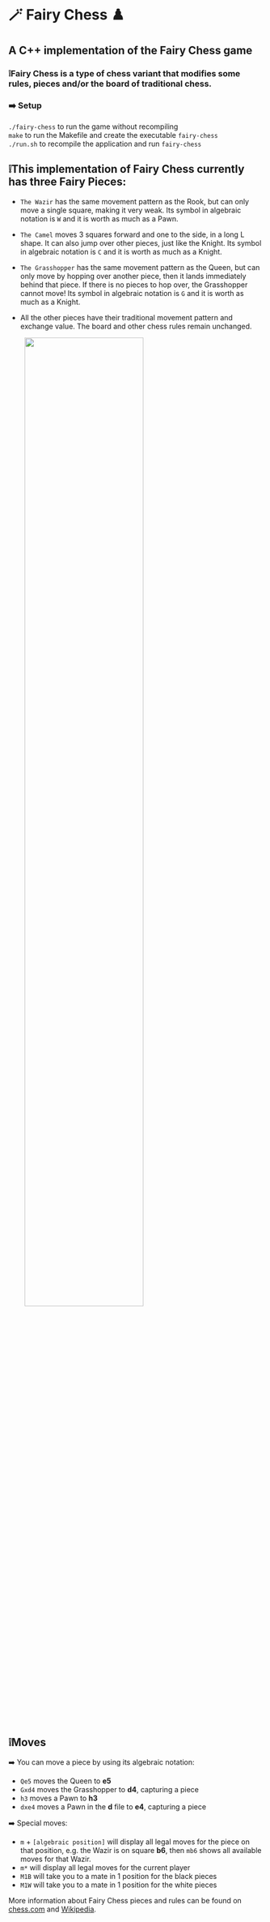 # 🪄 Fairy Chess ♟️
## A C++ implementation of the Fairy Chess game
### ❕Fairy Chess is a type of chess variant that modifies some rules, pieces and/or the board of traditional chess.

### ➡️ Setup 
```./fairy-chess``` to run the game without recompiling <br/> 
```make``` to run the Makefile and create the executable `fairy-chess` <br/> 
```./run.sh``` to recompile the application and run `fairy-chess` <br/> 


## ❕This implementation of Fairy Chess currently has three Fairy Pieces:
- `The Wazir` has the same movement pattern as the Rook, but can only move a single square, making it very weak.
   Its symbol in algebraic notation is `W`  and it is worth as much as a Pawn.
- `The Camel` moves 3 squares forward and one to the side, in a long L shape. It can also jump over other pieces, just like the Knight.
   Its symbol in algebraic notation is `C` and it is worth as much as a Knight.
- `The Grasshopper` has the same movement pattern as the Queen, but can only move by hopping over another piece, then it lands immediately behind that piece.
   If there is no pieces to hop over, the Grasshopper cannot move! Its symbol in algebraic notation is `G` and it is worth as much as a Knight.
- All the other pieces have their traditional movement pattern and exchange value. The board and other chess rules remain unchanged.
  
  &nbsp; <img src="https://raw.githubusercontent.com/xbandrade/fairy-chess/master/img/board.png" width=70% height=70%>
  
 ## ❕Moves
➡️ You can move a piece by using its algebraic notation:
- `Qe5` moves the Queen to **e5**
- `Gxd4` moves the Grasshopper to **d4**, capturing a piece
- `h3` moves a Pawn to **h3**
- `dxe4` moves a Pawn in the **d** file to **e4**, capturing a piece 

➡️ Special moves:
- `m` + `[algebraic position]` will display all legal moves for the piece on that position, e.g. the Wazir is on square **b6**, 
  then `mb6` shows all available moves for that Wazir.
- `m*` will display all legal moves for the current player
- `M1B` will take you to a mate in 1 position for the black pieces
- `M1W` will take you to a mate in 1 position for the white pieces

More information about Fairy Chess pieces and rules can be found on [chess.com](https://www.chess.com/clubs/forum/view/the-fairy-pieces-introduction)
and [Wikipedia](https://en.wikipedia.org/wiki/Fairy_chess_piece).  
 
